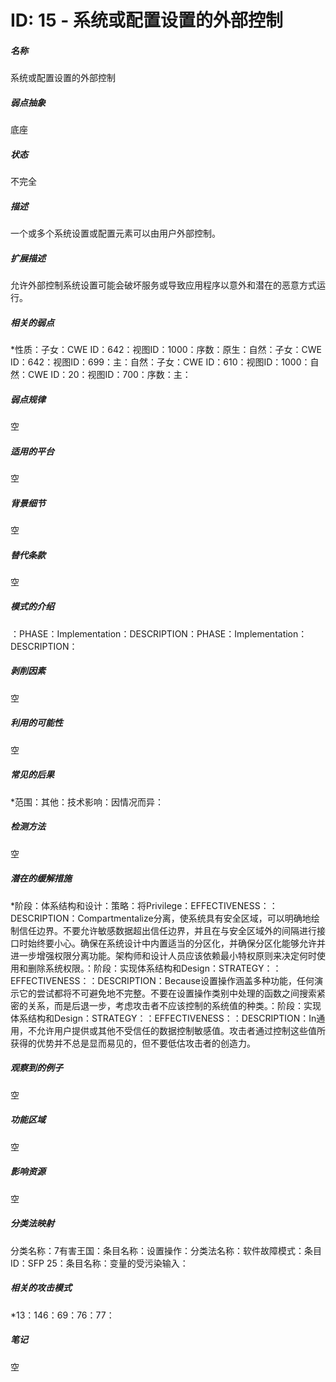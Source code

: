 # ID: 15 - 系统或配置设置的外部控制
<h5>名称</h5>系统或配置设置的外部控制
<h5>弱点抽象</h5>底座
<h5>状态</h5>不完全
<h5>描述</h5>一个或多个系统设置或配置元素可以由用户外部控制。
<h5>扩展描述</h5>允许外部控制系统设置可能会破坏服务或导致应用程序以意外和潜在的恶意方式运行。
<h5>相关的弱点</h5>*性质：子女：CWE ID：642：视图ID：1000：序数：原生：自然：子女：CWE ID：642：视图ID：699：主：自然：子女：CWE ID：610：视图ID：1000：自然：CWE ID：20：视图ID：700：序数：主：
<h5>弱点规律</h5>空
<h5>适用的平台</h5>空
<h5>背景细节</h5>空
<h5>替代条款</h5>空
<h5>模式的介绍</h5>：PHASE：Implementation：DESCRIPTION：PHASE：Implementation：DESCRIPTION：
<h5>剥削因素</h5>空
<h5>利用的可能性</h5>空
<h5>常见的后果</h5>*范围：其他：技术影响：因情况而异：
<h5>检测方法</h5>空
<h5>潜在的缓解措施</h5>*阶段：体系结构和设计：策略：将Privilege：EFFECTIVENESS：：DESCRIPTION：Compartmentalize分离，使系统具有安全区域，可以明确地绘制信任边界。不要允许敏感数据超出信任边界，并且在与安全区域外的间隔进行接口时始终要小心。确保在系统设计中内置适当的分区化，并确保分区化能够允许并进一步增强权限分离功能。架构师和设计人员应该依赖最小特权原则来决定何时使用和删除系统权限。：阶段：实现体系结构和Design：STRATEGY：：EFFECTIVENESS：：DESCRIPTION：Because设置操作涵盖多种功能，任何演示它的尝试都将不可避免地不完整。不要在设置操作类别中处理的函数之间搜索紧密的关系，而是后退一步，考虑攻击者不应该控制的系统值的种类。：阶段：实现体系结构和Design：STRATEGY：：EFFECTIVENESS：：DESCRIPTION：In通用，不允许用户提供或其他不受信任的数据控制敏感值。攻击者通过控制这些值所获得的优势并不总是显而易见的，但不要低估攻击者的创造力。
<h5>观察到的例子</h5>空
<h5>功能区域</h5>空
<h5>影响资源</h5>空
<h5>分类法映射</h5>分类名称：7有害王国：条目名称：设置操作：分类法名称：软件故障模式：条目ID：SFP 25：条目名称：变量的受污染输入：
<h5>相关的攻击模式</h5>*13：146：69：76：77：
<h5>笔记</h5>空

